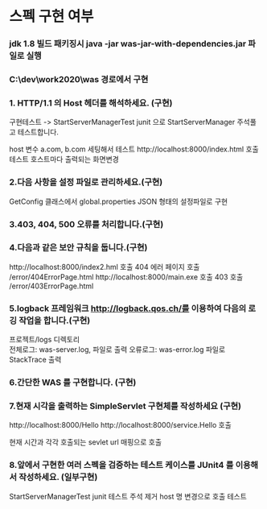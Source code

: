 # 스펙 구현 여부 

### jdk 1.8 빌드 패키징시 java -jar was-jar-with-dependencies.jar 파일로 실행
### C:\dev\work2020\was 경로에서 구현

### 1. HTTP/1.1 의 Host 헤더를 해석하세요. (구현)

구현테스트 -> StartServerManagerTest junit 으로
StartServerManager 주석풀고 테스트합니다.

host 변수 a.com,  b.com 세팅해서 테스트
http://localhost:8000/index.html 호출 테스트 호스트마다 출력되는 화면변경


### 2.다음 사항을 설정 파일로 관리하세요.(구현)

GetConfig 클래스에서 global.properties JSON 형태의 설정파일로 구현

### 3.403, 404, 500 오류를 처리합니다.(구현)
### 4.다음과 같은 보안 규칙을 둡니다.(구현)
http://localhost:8000/index2.hml 호출 404 에러 페이지 호출 /error/404ErrorPage.html
http://localhost:8000/main.exe 호출 403 호출 /error/403ErrorPage.html
 

### 5.logback 프레임워크 http://logback.qos.ch/를 이용하여 다음의 로깅 작업을 합니다.(구현)

프로젝트/logs 디렉토리  
전체로그: was-server.log, 파일로 출력 
오류로그: was-error.log 파일로 StackTrace 출력 

### 6.간단한 WAS 를 구현합니다. (구현)
### 7.현재 시각을 출력하는 SimpleServlet 구현체를 작성하세요 (구현)

http://localhost:8000/Hello 
http://localhost:8000/service.Hello 호출

현재 시간과 각각 호출되는 sevlet url 매핑으로 호출

### 8.앞에서 구현한 여러 스펙을 검증하는 테스트 케이스를 JUnit4 를 이용해서 작성하세요. (일부구현)

StartServerManagerTest junit 테스트 주석 제거 host 명 변경으로 호출 테스트






